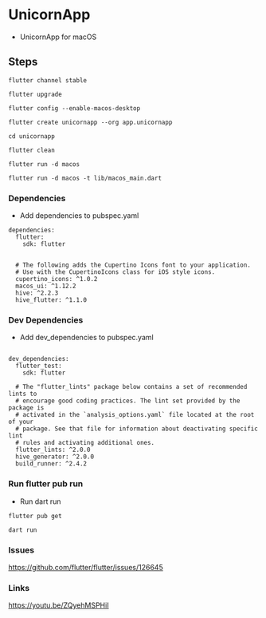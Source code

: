 # UnicornApp 

* UnicornApp for macOS

## Steps

```
flutter channel stable

flutter upgrade

flutter config --enable-macos-desktop

flutter create unicornapp --org app.unicornapp

cd unicornapp

flutter clean

flutter run -d macos

flutter run -d macos -t lib/macos_main.dart

```


### Dependencies

* Add dependencies to pubspec.yaml

```
dependencies:
  flutter:
    sdk: flutter


  # The following adds the Cupertino Icons font to your application.
  # Use with the CupertinoIcons class for iOS style icons.
  cupertino_icons: ^1.0.2
  macos_ui: ^1.12.2
  hive: ^2.2.3
  hive_flutter: ^1.1.0

```

### Dev Dependencies
* Add dev_dependencies to pubspec.yaml
```

dev_dependencies:
  flutter_test:
    sdk: flutter

  # The "flutter_lints" package below contains a set of recommended lints to
  # encourage good coding practices. The lint set provided by the package is
  # activated in the `analysis_options.yaml` file located at the root of your
  # package. See that file for information about deactivating specific lint
  # rules and activating additional ones.
  flutter_lints: ^2.0.0
  hive_generator: ^2.0.0
  build_runner: ^2.4.2

```

### Run flutter pub run
* Run dart run

```
flutter pub get

dart run
```


### Issues

https://github.com/flutter/flutter/issues/126645


### Links

https://youtu.be/ZQyehMSPHiI